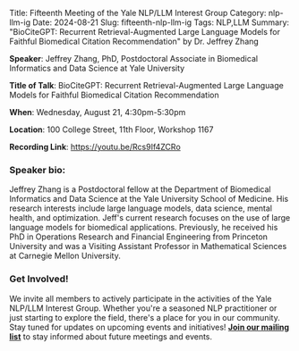 Title: Fifteenth Meeting of the Yale NLP/LLM Interest Group
Category: nlp-llm-ig
Date: 2024-08-21
Slug: fifteenth-nlp-llm-ig
Tags: NLP,LLM
Summary: "BioCiteGPT: Recurrent Retrieval-Augmented Large Language Models for Faithful Biomedical Citation Recommendation" by Dr. Jeffrey Zhang

**Speaker**: Jeffrey Zhang, PhD, Postdoctoral Associate in Biomedical Informatics and Data Science at Yale University

**Title of Talk**: BioCiteGPT: Recurrent Retrieval-Augmented Large Language Models for Faithful Biomedical Citation Recommendation

**When**: Wednesday, August 21, 4:30pm-5:30pm

**Location**: 100 College Street, 11th Floor, Workshop 1167

**Recording Link**: <https://youtu.be/Rcs9If4ZCRo>

### Speaker bio:

Jeffrey Zhang is a Postdoctoral fellow at the Department of Biomedical Informatics and Data Science at the Yale University School of Medicine. His research interests include large language models, data science, mental health, and optimization. Jeff's current research focuses on the use of large language models for biomedical applications. Previously, he received his PhD in Operations Research and Financial Engineering from Princeton University and was a Visiting Assistant Professor in Mathematical Sciences at Carnegie Mellon University.

### Get Involved!

We invite all members to actively participate in the activities of the Yale NLP/LLM Interest Group. Whether you're a seasoned NLP practitioner or just starting to explore the field, there's a place for you in our community. Stay tuned for updates on upcoming events and initiatives!
[**Join our mailing list**](https://mailman.yale.edu/mailman/listinfo/nlp-llm-ig) to stay informed about future meetings and events.
